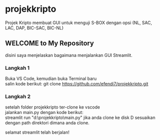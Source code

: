 # projekkripto
Projek Kripto membuat GUI untuk menguji S-BOX dengan opsi (NL, SAC, LAC, DAP, BIC-SAC, BIC-NL)

## WELCOME to My Repository
disini saya menjelaskan bagaimana menjalankan GUI Streamlit.

### Langkah 1
Buka VS Code, kemudian buka Terminal baru  
salin kode berikut: 
git clone https://github.com/efendi7/projekkripto.git  

### Langkah 2
setelah folder projekkripto ter-clone ke vscode  
jalankan main.py dengan kode berikut:  
streamlit run "d:\projekkripto\main.py" jika anda clone ke disk D
sesuaikan dengan path direktori dimana anda clone.

selamat streamlit telah berjalan!
